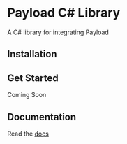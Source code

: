 # Payload C# Library

A C# library for integrating Payload

## Installation

## Get Started

Coming Soon

## Documentation
Read the [docs](https://docs.payload.co/?csharp)
